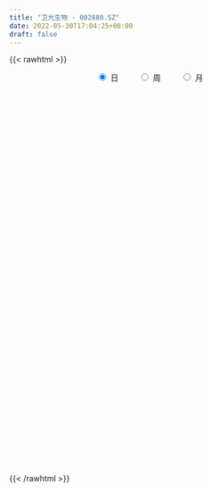 ```yaml
---
title: "卫光生物 - 002880.SZ"
date: 2022-05-30T17:04:25+08:00
draft: false
---
```

{{< rawhtml >}}
    <div style="text-align: center">
        <label style="padding: 1rem;"><input style="margin-right: .5rem" type="radio" name="period" value="D" checked onclick="period_change(this)">日</label>
        <label style="padding: 1rem;"><input style="margin-right: .5rem" type="radio" name="period" value="W" onclick="period_change(this)">周</label>
        <label style="padding: 1rem;"><input style="margin-right: .5rem" type="radio" name="period" value="M" onclick="period_change(this)">月</label>
    </div>
    <div id="chart" style="height: 700px;"></div> 
    <script type="text/javascript">
        const D_v = [2218.95,2906.98,7578.86,8823.88,9170.19,4597.63,15212.62,17424.45,15230.2,8441.06,8539.17,4479.42,5874.51,11385.21,7806.96,9789.74,7929.18,11872.02,11375.97,12241.4,9726.63,10001.23,18886.51,14853.24,10453.83,9980.94,24330.82,14900.24,11516.46,8588.43,8702.09,12458.02,23604.25,14978.52,8973.04,10877.12,13685.64,16256.73,12924.58,32775.26,39653.42,26530.31,15613.79,18738.07,15507.03,9662.67,16108.93,18136.8,9652.1,9383.09,7173.68,10306.34,7172.46,10507.37,9604.88,7691.89,7774.75,4923.84,5866.78,4389.04,5899.13,5080.88,3760.63,6814.3,4512.71,5183.87,9315.83,7633.43,7370.5,4833.1,7358.11,6816.65,11831.39,11275.24,13782.4,6308.06,8500.94,16592.38,8266.3,6628.88,4761.7,9741.16,6803.82,4306.9,5503.3,9261.28,8341.39,9699.84,6983.66,4385.72,10101.85,4371.18,6706.8,8679.22,7273.36,10526.95,8133.63,6525.52,9514.61,8595.53,5050.3,4457.96,4412.17,3261.21,7974.5,6653.9,6628.08,17444.2,8351.77,6283.68,5624.2,9350.13,7031.9,8671.5,5965.6,5551.8,3775.5,7171.81,7608.3,5026.5,8375.63,12879.13,15788.8,9466.11,5988.5,7351.61,4916.7,4584.1,6260.83,8007.74,20861.03,16733.43,40549.26,44618.48,23001.12,26010.09,14513.82,6997.44,12458.09,8168.13,8483.4,8813.47,11262.25,11576.64,8800.63,7171.42,6674.45,11425.87,8929.91,7858.66,7270.6,7018.96,7646.82,6258.11,10340.91,12192.6,9736.9,7557.9,8919.1,10352.12,16941.6,51785.21,54999.98,37016.48,26661.49,18558.9,20593.17,17554.17,16480.8,13493.33,11815.89,10009.77,9246.3,8350.58,9309.1,7631.53,7559.92,6146.05,7810.82,4203.01,4349.93,4653.5,5435.28,3881.13,6050.4,5739.22,5728.3,11598.22,7316.52,6875.5,9118.5,5239.15,11381.85,13507.44,13159.9,16292.31,22087.97,15024.3,15254.17,9882.06,10800.4,12594.68,12229.77,9659.42,7651.34,7422.02,4820.4,7948.76,5679.48,8999.28,7240.38,7764.22,8332.6,5139.78,9946.9,7731.4,9293.86,7971.69,6978.27,5569.66,5359.59,10889.4,7054.85,9879.6,6652.7,9993.33,7169.6,8639.03,11469.4,9264.9,9300.6,8044.7,6804.72,4973.9,17037.92,13558.41,9180.36,6669.25,5229.2,4351.8,5454.5,3055.37,3523.45,8481.91,10714.23,9342.87,5897.41,6039.91,5034.9,6582.13]
const D_histogram = [0.0,-0.0058967521,0.0047952484,0.0811155012,0.1394886043,0.1600945596,0.2789879286,0.3877404506,0.440456092,0.4197945071,0.365973913,0.2965352499,0.2366026496,0.2464765779,0.2264382974,0.2144979879,0.1814583534,0.0675511151,0.0339915106,-0.026532245,-0.1284202466,-0.1938030023,-0.0945896349,0.0134593245,0.0594483465,0.0288933716,0.1216529764,0.1908373917,0.1275881749,0.0685962685,0.0024453376,-0.1196137544,-0.0434911289,-0.1023140463,-0.1702874665,-0.2291958433,-0.171598293,-0.1527335415,-0.137088563,0.1178995871,0.1231709169,0.0122108232,-0.0362621369,-0.034011218,-0.0599966367,-0.1149446345,-0.2263848504,-0.4185677448,-0.5373727753,-0.6614454958,-0.687634448,-0.6852695162,-0.6035810648,-0.477633435,-0.3779601937,-0.3055005848,-0.2940434131,-0.2345979605,-0.1859465141,-0.155121594,-0.1424759249,-0.1198648277,-0.0983014746,-0.0993609939,-0.09262008,-0.054328857,-0.0945106464,-0.0845531462,-0.1047635426,-0.0991883412,-0.1368678449,-0.1451263743,-0.2037419623,-0.2750670446,-0.2536276073,-0.2390468289,-0.1683576566,-0.0122159147,0.0597786194,0.1178788285,0.1314089566,0.151732534,0.1742647125,0.153845006,0.1525342223,0.1897250171,0.2461131243,0.317398602,0.3105981817,0.2787543189,0.1926807304,0.1315731525,0.027114131,-0.0480484885,-0.0529357821,-0.0842366183,-0.1270692342,-0.1018426365,-0.0420680853,-0.0517455212,-0.083907219,-0.0791448046,-0.0761972275,-0.0730916499,0.0015925339,0.0617007358,0.1042759819,0.1748738615,0.1778879216,0.1928614991,0.2275082699,0.2568347994,0.2519860324,0.2458183574,0.2449688326,0.2354516419,0.215358578,0.2198317061,0.2121634989,0.2102054639,0.2299571195,0.3019615834,0.3135477182,0.2495667433,0.2233317297,0.1533365177,0.1115635252,0.0938824431,0.0983963644,0.0831756063,0.1627693554,0.2149227941,0.4412972307,0.5227665165,0.5194369955,0.3381415943,0.2205978412,0.1097426617,0.0596949677,-0.0027209076,-0.0517418285,-0.0577705319,-0.126387747,-0.211842015,-0.2856561677,-0.3189360448,-0.3294437305,-0.2605588847,-0.28149933,-0.2816963576,-0.2995100965,-0.2693132817,-0.226586122,-0.1930448169,-0.1416904411,-0.0847312008,-0.0659804931,-0.0362728217,-0.043291848,0.0069082426,0.0692650212,0.269831756,0.3244494794,0.3139808548,0.2606359949,0.1404998668,0.0195774877,-0.1408539099,-0.3262521542,-0.4466372272,-0.5610642009,-0.5853456206,-0.5983818079,-0.5697754813,-0.4897423256,-0.3933186108,-0.2792926695,-0.2080762818,-0.179076482,-0.1470168088,-0.081199621,-0.0211015881,0.0042296738,0.0319593158,0.0813637464,0.094353137,0.1353146184,0.1409368321,0.1697418462,0.1926733854,0.2428293021,0.2602793235,0.3016706531,0.3660595634,0.4055534997,0.3702895287,0.1711107024,0.1077117442,0.1280277216,0.0590589403,-0.0509037683,-0.1155862125,-0.1246211235,-0.0693016284,-0.0491401619,-0.0564272002,-0.0504135199,-0.0458362009,-0.0544200021,-0.0336646822,-0.0153149449,0.0286797742,0.0678695056,0.0635478868,0.0767082692,0.0616707103,0.0059944262,-0.0786302098,-0.0682937058,-0.0428577886,-0.0379115117,-0.0995874659,-0.1919026889,-0.2834672477,-0.3499699609,-0.4373238652,-0.4906894251,-0.5928643479,-0.6812721761,-0.6495646692,-0.5580691074,-0.4211367676,-0.2574766628,-0.124623556,0.046057648,0.1165246101,0.1527666577,0.1965797931,0.2143137654,0.2040728889,0.1636061065,0.1461478843,0.1430548936,0.1736907291,0.2362288148,0.2064558214,0.220107959,0.2080684817,0.1775301904,0.1563769172]
const D_fast = [0.0,-0.0073709402,0.0045198724,0.1011190005,0.1943642547,0.2549938499,0.443634201,0.6493218357,0.8121515001,0.8964385419,0.9341114261,0.9388065755,0.9380246376,1.0095177103,1.0460890042,1.0877731917,1.1000981455,1.003078686,0.9780169592,0.9108601424,0.7768670791,0.6630335728,0.7385995315,0.850013322,0.9108644307,0.8875327986,1.0107056476,1.1275994108,1.0962472376,1.0544043984,0.9888648019,0.8369022713,0.9021521146,0.8177506857,0.7072053988,0.5909980612,0.6056960382,0.5863774043,0.5677502421,0.8522132889,0.888277348,0.7803699601,0.7228314657,0.7165795802,0.6755950023,0.5919108458,0.4238744173,0.1270495868,-0.1260986376,-0.415532732,-0.6136302962,-0.7825827434,-0.8517895583,-0.8452502872,-0.8400670943,-0.8439826316,-0.9060363131,-0.9052403507,-0.9030755328,-0.9110310113,-0.9340043233,-0.9413594331,-0.9443714486,-0.9702712164,-0.9866853225,-0.9619763137,-1.0257857648,-1.036966551,-1.0833678332,-1.1025897171,-1.174486182,-1.2190263049,-1.3285773835,-1.468669227,-1.5106366915,-1.5558176203,-1.5272178622,-1.3741300989,-1.28719091,-1.1996209938,-1.1532386265,-1.0949819156,-1.0288835591,-1.0108420141,-0.9740192422,-0.8893971931,-0.7714808048,-0.6208456767,-0.5499965515,-0.5121518345,-0.5500552405,-0.5782695302,-0.675950019,-0.7631247607,-0.7812459997,-0.8336059905,-0.908205915,-0.9084399764,-0.8591824465,-0.8817962627,-0.9349347652,-0.949958552,-0.9660602817,-0.9812276167,-0.9061452994,-0.8306119135,-0.761967672,-0.6476513269,-0.6001652865,-0.5369763342,-0.4454524959,-0.3519172666,-0.2937695255,-0.2384826112,-0.1780899278,-0.128744208,-0.0949976274,-0.0355665728,0.0098060947,0.0603994257,0.1376403611,0.285135221,0.3751082852,0.3735189962,0.403116915,0.3714558325,0.3575737213,0.3633632499,0.3924762623,0.3980494058,0.5183354937,0.624219631,0.9609183752,1.1730792902,1.2996090181,1.2028490154,1.1404547226,1.0570352086,1.0219112565,0.9588151543,0.8968587763,0.8763874398,0.7761732881,0.6377585163,0.4925303217,0.3795164334,0.2866478151,0.2903929396,0.1990776618,0.1284565449,0.0357652818,-0.0013662238,-0.0152855946,-0.0300054937,-0.0140737281,0.0217027119,0.0239582964,0.0445977623,0.026755774,0.0786829253,0.1583559592,0.426380633,0.5621107263,0.6301373153,0.6419514542,0.5569402928,0.4409122855,0.2452674105,-0.0216938723,-0.2537382521,-0.5084312761,-0.6790491009,-0.8416807402,-0.955518284,-0.9979207096,-0.9998266475,-0.9556238735,-0.9364265563,-0.952195877,-0.956890406,-0.9113731235,-0.8565504876,-0.8301618073,-0.7944423362,-0.7246969691,-0.6881192943,-0.6133291583,-0.5724727365,-0.5012322609,-0.4301323754,-0.3192691331,-0.2367492809,-0.119940288,0.0359635131,0.1768458244,0.2341542355,0.0777530849,0.0412820627,0.0936049706,0.0394009244,-0.0832877264,-0.1768667237,-0.2170569156,-0.1790628276,-0.1711864016,-0.1925802399,-0.1991699396,-0.2060516708,-0.2282404725,-0.2159013231,-0.2013803221,-0.1502156595,-0.0940585516,-0.0824931987,-0.0501557491,-0.0497756304,-0.103953308,-0.2082354963,-0.2149724189,-0.2002509488,-0.2047825498,-0.2913553705,-0.4316462657,-0.5940776365,-0.7480728399,-0.9447577105,-1.1207956266,-1.3711866364,-1.6299125086,-1.7605961691,-1.8086178841,-1.7769697361,-1.677678797,-1.5759815793,-1.3937859633,-1.2941878486,-1.2197541366,-1.126796053,-1.0554836392,-1.0147062936,-1.0142715493,-0.9951928004,-0.9625220678,-0.88846355,-0.7668682606,-0.7450272987,-0.6763481712,-0.6363705281,-0.6225262718,-0.6045853158]
const D_slow = [0.0,-0.001474188,-0.0002753759,0.0200034993,0.0548756504,0.0948992903,0.1646462725,0.2615813851,0.3716954081,0.4766440349,0.5681375131,0.6422713256,0.701421988,0.7630411325,0.8196507068,0.8732752038,0.9186397921,0.9355275709,0.9440254486,0.9373923873,0.9052873257,0.8568365751,0.8331891664,0.8365539975,0.8514160841,0.858639427,0.8890526711,0.9367620191,0.9686590628,0.9858081299,0.9864194643,0.9565160257,0.9456432435,0.9200647319,0.8774928653,0.8201939045,0.7772943312,0.7391109458,0.7048388051,0.7343137019,0.7651064311,0.7681591369,0.7590936026,0.7505907982,0.735591639,0.7068554804,0.6502592677,0.5456173316,0.4112741377,0.2459127638,0.0740041518,-0.0973132272,-0.2482084934,-0.3676168522,-0.4621069006,-0.5384820468,-0.6119929001,-0.6706423902,-0.7171290187,-0.7559094172,-0.7915283984,-0.8214946054,-0.846069974,-0.8709102225,-0.8940652425,-0.9076474567,-0.9312751184,-0.9524134049,-0.9786042905,-1.0034013758,-1.0376183371,-1.0738999306,-1.1248354212,-1.1936021824,-1.2570090842,-1.3167707914,-1.3588602056,-1.3619141843,-1.3469695294,-1.3174998223,-1.2846475831,-1.2467144496,-1.2031482715,-1.16468702,-1.1265534645,-1.0791222102,-1.0175939291,-0.9382442786,-0.8605947332,-0.7909061535,-0.7427359709,-0.7098426827,-0.70306415,-0.7150762721,-0.7283102176,-0.7493693722,-0.7811366808,-0.8065973399,-0.8171143612,-0.8300507415,-0.8510275462,-0.8708137474,-0.8898630543,-0.9081359667,-0.9077378333,-0.8923126493,-0.8662436538,-0.8225251885,-0.7780532081,-0.7298378333,-0.6729607658,-0.608752066,-0.5457555579,-0.4843009685,-0.4230587604,-0.3641958499,-0.3103562054,-0.2553982789,-0.2023574042,-0.1498060382,-0.0923167583,-0.0168263625,0.0615605671,0.1239522529,0.1797851853,0.2181193148,0.2460101961,0.2694808068,0.2940798979,0.3148737995,0.3555661384,0.4092968369,0.5196211446,0.6503127737,0.7801720226,0.8647074211,0.9198568814,0.9472925469,0.9622162888,0.9615360619,0.9486006048,0.9341579718,0.902561035,0.8496005313,0.7781864894,0.6984524782,0.6160915456,0.5509518244,0.4805769919,0.4101529025,0.3352753783,0.2679470579,0.2113005274,0.1630393232,0.1276167129,0.1064339127,0.0899387894,0.080870584,0.070047622,0.0717746827,0.089090938,0.156548877,0.2376612468,0.3161564605,0.3813154593,0.416440426,0.4213347979,0.3861213204,0.3045582818,0.1928989751,0.0526329248,-0.0937034803,-0.2432989323,-0.3857428026,-0.508178384,-0.6065080367,-0.6763312041,-0.7283502745,-0.773119395,-0.8098735972,-0.8301735025,-0.8354488995,-0.8343914811,-0.8264016521,-0.8060607155,-0.7824724313,-0.7486437767,-0.7134095686,-0.6709741071,-0.6228057608,-0.5620984352,-0.4970286044,-0.4216109411,-0.3300960502,-0.2287076753,-0.1361352931,-0.0933576175,-0.0664296815,-0.0344227511,-0.019658016,-0.0323839581,-0.0612805112,-0.0924357921,-0.1097611992,-0.1220462396,-0.1361530397,-0.1487564197,-0.1602154699,-0.1738204704,-0.182236641,-0.1860653772,-0.1788954336,-0.1619280572,-0.1460410855,-0.1268640182,-0.1114463407,-0.1099477341,-0.1296052866,-0.146678713,-0.1573931602,-0.1668710381,-0.1917679046,-0.2397435768,-0.3106103888,-0.398102879,-0.5074338453,-0.6301062015,-0.7783222885,-0.9486403325,-1.1110314999,-1.2505487767,-1.3558329686,-1.4202021343,-1.4513580233,-1.4398436113,-1.4107124588,-1.3725207943,-1.323375846,-1.2697974047,-1.2187791825,-1.1778776558,-1.1413406848,-1.1055769614,-1.0621542791,-1.0030970754,-0.9514831201,-0.8964561303,-0.8444390099,-0.8000564623,-0.760962233]
const D_data = [['2021-05-19', 33.1708, 32.858, 32.858, 33.313],['2021-05-20', 32.8296, 32.7656, 32.7087, 33.2988],['2021-05-21', 32.7656, 32.986, 32.6803, 33.5903],['2021-05-24', 32.986, 34.0808, 32.7869, 34.1945],['2021-05-25', 34.2372, 34.3154, 34.1234, 35.2964],['2021-05-26', 34.3083, 34.1874, 34.1234, 34.4789],['2021-05-27', 34.358, 35.9931, 34.0168, 36.1708],['2021-05-28', 36.0997, 36.7822, 35.6519, 37.3581],['2021-05-31', 37.3225, 36.896, 36.7964, 38.0547],['2021-06-01', 37.0595, 36.4694, 36.2561, 37.1732],['2021-06-02', 36.4623, 36.2419, 36.1566, 37.3225],['2021-06-03', 36.2419, 36.0642, 35.9362, 36.5121],['2021-06-04', 36.0642, 36.1424, 35.9007, 36.9671],['2021-06-07', 36.1779, 37.1803, 36.1779, 37.3865],['2021-06-08', 37.1803, 37.0808, 36.7538, 37.5855],['2021-06-09', 37.1092, 37.3936, 36.6543, 38.2182],['2021-06-10', 37.4149, 37.2941, 37.0381, 37.8201],['2021-06-11', 37.3652, 36.114, 36.114, 37.5073],['2021-06-15', 36.0855, 36.896, 35.7514, 37.0381],['2021-06-16', 36.91, 36.44, 35.71, 36.98],['2021-06-17', 36.42, 35.55, 35.35, 36.57],['2021-06-18', 35.5, 35.55, 35.26, 35.89],['2021-06-21', 35.6, 37.71, 35.51, 37.96],['2021-06-22', 37.73, 38.47, 37.4, 38.77],['2021-06-23', 38.75, 38.26, 37.87, 38.78],['2021-06-24', 38.26, 37.5, 37.49, 38.29],['2021-06-25', 37.39, 39.4, 37.21, 39.87],['2021-06-28', 39.26, 39.8, 39.26, 40.34],['2021-06-29', 39.8, 38.42, 38.42, 40.18],['2021-06-30', 38.4, 38.36, 38.0, 38.75],['2021-07-01', 38.45, 38.1, 37.82, 39.26],['2021-07-02', 38.1, 36.98, 36.8, 38.1],['2021-07-05', 36.98, 39.41, 36.21, 39.6],['2021-07-06', 39.88, 37.84, 37.6, 39.89],['2021-07-07', 37.7, 37.4, 37.28, 38.17],['2021-07-08', 37.32, 37.13, 36.8, 37.59],['2021-07-09', 37.29, 38.54, 37.01, 38.56],['2021-07-12', 38.52, 38.24, 37.75, 38.52],['2021-07-13', 38.25, 38.28, 37.8, 38.66],['2021-07-14', 38.28, 42.11, 37.95, 42.11],['2021-07-15', 42.8, 39.89, 39.0, 42.88],['2021-07-16', 39.89, 38.31, 37.88, 39.89],['2021-07-19', 38.57, 38.76, 38.0, 38.98],['2021-07-20', 38.73, 39.35, 38.3, 39.78],['2021-07-21', 39.15, 39.0, 38.38, 39.32],['2021-07-22', 38.6, 38.45, 38.17, 38.91],['2021-07-23', 38.39, 37.25, 36.8, 38.67],['2021-07-26', 36.91, 35.24, 34.58, 36.91],['2021-07-27', 35.18, 35.0, 34.5, 35.5],['2021-07-28', 35.01, 33.84, 33.58, 35.14],['2021-07-29', 34.05, 34.14, 33.95, 34.5],['2021-07-30', 34.1, 33.88, 32.96, 34.1],['2021-08-02', 33.69, 34.56, 33.69, 34.8],['2021-08-03', 34.54, 35.2, 34.3, 35.7],['2021-08-04', 35.12, 35.08, 34.55, 35.33],['2021-08-05', 35.05, 34.86, 34.2, 35.58],['2021-08-06', 34.78, 34.0, 33.79, 34.78],['2021-08-09', 33.89, 34.49, 33.89, 34.96],['2021-08-10', 34.56, 34.38, 34.0, 34.6],['2021-08-11', 34.39, 34.13, 34.0, 34.49],['2021-08-12', 34.09, 33.79, 33.51, 34.38],['2021-08-13', 33.7, 33.79, 33.4, 33.98],['2021-08-16', 33.58, 33.69, 33.51, 33.95],['2021-08-17', 33.68, 33.26, 33.15, 33.81],['2021-08-18', 33.2, 33.17, 33.03, 33.48],['2021-08-19', 33.1, 33.5, 33.1, 33.83],['2021-08-20', 33.18, 32.32, 32.08, 33.49],['2021-08-23', 32.41, 32.66, 32.21, 33.0],['2021-08-24', 32.49, 32.04, 32.01, 32.61],['2021-08-25', 31.87, 32.1, 31.59, 32.3],['2021-08-26', 32.0, 31.23, 31.23, 32.1],['2021-08-27', 31.12, 31.21, 31.05, 31.43],['2021-08-30', 31.0, 30.1, 30.0, 31.19],['2021-08-31', 30.26, 29.23, 28.9, 30.26],['2021-09-01', 29.2, 29.87, 28.7, 30.24],['2021-09-02', 29.88, 29.5, 29.3, 29.98],['2021-09-03', 29.5, 30.08, 29.31, 30.5],['2021-09-06', 30.2, 31.5, 30.2, 31.68],['2021-09-07', 31.5, 30.89, 30.63, 31.5],['2021-09-08', 30.88, 30.95, 30.66, 31.39],['2021-09-09', 30.95, 30.5, 30.42, 30.97],['2021-09-10', 30.5, 30.61, 29.8, 30.7],['2021-09-13', 30.62, 30.71, 30.51, 31.1],['2021-09-14', 30.82, 30.14, 30.05, 31.04],['2021-09-15', 30.06, 30.28, 29.67, 30.58],['2021-09-16', 30.28, 30.84, 30.22, 31.5],['2021-09-17', 30.97, 31.36, 30.75, 31.49],['2021-09-22', 31.1, 31.98, 31.1, 32.4],['2021-09-23', 31.98, 31.3, 31.0, 32.33],['2021-09-24', 31.26, 31.0, 31.0, 31.59],['2021-09-27', 31.0, 30.08, 29.75, 31.15],['2021-09-28', 30.0, 30.02, 29.72, 30.38],['2021-09-29', 30.13, 28.99, 28.87, 30.18],['2021-09-30', 29.26, 28.76, 28.69, 29.36],['2021-10-08', 28.75, 29.28, 28.55, 29.48],['2021-10-11', 29.28, 28.69, 28.07, 29.82],['2021-10-12', 28.55, 28.15, 27.88, 28.68],['2021-10-13', 28.12, 28.75, 27.9, 29.06],['2021-10-14', 28.75, 29.24, 28.66, 29.25],['2021-10-15', 29.05, 28.35, 28.0, 29.27],['2021-10-18', 28.34, 27.78, 27.63, 28.34],['2021-10-19', 27.78, 27.98, 27.76, 28.1],['2021-10-20', 27.98, 27.79, 27.56, 27.98],['2021-10-21', 27.78, 27.62, 27.55, 27.93],['2021-10-22', 27.73, 28.57, 27.58, 28.77],['2021-10-25', 28.76, 28.65, 28.15, 28.79],['2021-10-26', 28.69, 28.65, 28.2, 28.8],['2021-10-27', 29.77, 29.3, 29.03, 30.09],['2021-10-28', 29.04, 28.68, 28.62, 29.36],['2021-10-29', 28.68, 28.92, 28.6, 29.25],['2021-11-01', 28.93, 29.37, 28.77, 29.57],['2021-11-02', 29.39, 29.58, 29.2, 30.24],['2021-11-03', 29.57, 29.34, 29.06, 30.03],['2021-11-04', 29.24, 29.42, 29.16, 29.99],['2021-11-05', 29.28, 29.6, 29.28, 29.97],['2021-11-08', 29.6, 29.6, 29.08, 29.6],['2021-11-09', 29.52, 29.52, 29.25, 29.68],['2021-11-10', 29.39, 29.92, 29.34, 29.92],['2021-11-11', 29.74, 29.9, 29.59, 29.99],['2021-11-12', 29.69, 30.09, 29.69, 30.12],['2021-11-15', 30.0, 30.57, 29.99, 30.88],['2021-11-16', 30.8, 31.68, 30.69, 31.71],['2021-11-17', 31.98, 31.4, 31.24, 32.58],['2021-11-18', 31.23, 30.55, 30.54, 31.39],['2021-11-19', 30.67, 30.99, 30.36, 31.02],['2021-11-22', 30.81, 30.36, 30.15, 30.92],['2021-11-23', 30.31, 30.55, 30.11, 30.65],['2021-11-24', 30.55, 30.81, 30.4, 30.97],['2021-11-25', 30.81, 31.17, 30.8, 31.38],['2021-11-26', 31.75, 31.01, 30.95, 31.97],['2021-11-29', 31.37, 32.52, 31.37, 32.6],['2021-11-30', 31.83, 32.74, 31.83, 32.89],['2021-12-01', 32.97, 36.01, 32.74, 36.01],['2021-12-02', 37.0, 35.5, 34.9, 37.0],['2021-12-03', 35.0, 35.17, 34.57, 35.6],['2021-12-06', 35.0, 32.9, 32.81, 35.0],['2021-12-07', 32.79, 33.24, 32.51, 33.77],['2021-12-08', 33.24, 32.97, 32.77, 33.36],['2021-12-09', 32.97, 33.5, 32.9, 34.21],['2021-12-10', 33.3, 33.2, 32.91, 33.58],['2021-12-13', 33.35, 33.18, 33.08, 33.81],['2021-12-14', 33.18, 33.66, 33.03, 34.16],['2021-12-15', 33.66, 32.73, 32.59, 33.79],['2021-12-16', 32.61, 32.09, 31.92, 32.91],['2021-12-17', 32.14, 31.72, 31.3, 32.27],['2021-12-20', 32.0, 31.8, 31.68, 32.36],['2021-12-21', 32.0, 31.8, 31.23, 32.02],['2021-12-22', 31.8, 32.8, 31.6, 32.88],['2021-12-23', 32.81, 31.66, 31.49, 32.81],['2021-12-24', 31.64, 31.7, 31.27, 31.94],['2021-12-27', 31.7, 31.25, 30.98, 31.7],['2021-12-28', 31.53, 31.7, 31.24, 31.98],['2021-12-29', 31.83, 31.89, 31.21, 32.24],['2021-12-30', 31.89, 31.84, 31.72, 32.17],['2021-12-31', 31.98, 32.18, 31.85, 32.91],['2022-01-04', 32.04, 32.47, 32.04, 33.33],['2022-01-05', 32.37, 32.15, 31.77, 32.83],['2022-01-06', 32.11, 32.39, 31.79, 32.53],['2022-01-07', 32.52, 31.97, 31.9, 32.52],['2022-01-10', 31.95, 32.8, 31.83, 32.8],['2022-01-11', 32.77, 33.3, 32.51, 33.47],['2022-01-12', 33.4, 35.9, 32.92, 36.63],['2022-01-13', 36.62, 35.03, 34.45, 36.62],['2022-01-14', 34.4, 34.63, 34.22, 35.19],['2022-01-17', 34.69, 34.2, 33.48, 34.8],['2022-01-18', 33.95, 33.11, 32.93, 34.2],['2022-01-19', 33.11, 32.57, 32.0, 33.47],['2022-01-20', 32.7, 31.32, 31.31, 32.78],['2022-01-21', 31.28, 29.93, 29.87, 31.3],['2022-01-24', 29.9, 29.64, 29.48, 30.1],['2022-01-25', 29.56, 28.69, 28.63, 29.88],['2022-01-26', 28.88, 28.98, 28.5, 29.52],['2022-01-27', 28.78, 28.52, 28.0, 28.96],['2022-01-28', 28.35, 28.57, 28.35, 29.08],['2022-02-07', 28.89, 29.02, 28.86, 29.5],['2022-02-08', 29.2, 29.27, 28.68, 29.34],['2022-02-09', 29.27, 29.7, 29.1, 29.8],['2022-02-10', 29.6, 29.37, 29.09, 29.79],['2022-02-11', 29.37, 28.85, 28.36, 29.37],['2022-02-14', 28.83, 28.81, 28.53, 29.3],['2022-02-15', 28.81, 29.29, 28.64, 29.35],['2022-02-16', 29.35, 29.4, 29.19, 29.65],['2022-02-17', 29.37, 29.07, 29.05, 29.65],['2022-02-18', 29.07, 29.14, 28.93, 29.26],['2022-02-21', 29.0, 29.55, 28.95, 29.7],['2022-02-22', 29.44, 29.22, 29.0, 29.53],['2022-02-23', 29.22, 29.7, 29.1, 29.85],['2022-02-24', 29.7, 29.39, 29.1, 30.32],['2022-02-25', 29.51, 29.8, 29.43, 29.98],['2022-02-28', 29.81, 29.92, 29.55, 30.18],['2022-03-01', 30.14, 30.55, 29.82, 30.58],['2022-03-02', 30.53, 30.45, 30.14, 30.62],['2022-03-03', 30.59, 31.07, 30.26, 31.27],['2022-03-04', 30.9, 31.86, 30.88, 32.11],['2022-03-07', 31.78, 32.1, 31.2, 32.38],['2022-03-08', 32.18, 31.46, 30.83, 32.2],['2022-03-09', 31.58, 28.97, 28.31, 31.97],['2022-03-10', 29.0, 30.06, 29.0, 30.5],['2022-03-11', 29.69, 31.08, 29.69, 31.09],['2022-03-14', 30.99, 29.9, 29.85, 31.26],['2022-03-15', 29.9, 28.9, 28.81, 30.2],['2022-03-16', 29.3, 28.92, 27.38, 29.6],['2022-03-17', 29.11, 29.31, 28.98, 29.99],['2022-03-18', 29.28, 30.15, 29.14, 30.34],['2022-03-21', 30.38, 29.85, 29.63, 30.69],['2022-03-22', 29.85, 29.48, 29.29, 30.1],['2022-03-23', 29.29, 29.58, 29.16, 29.95],['2022-03-24', 29.43, 29.53, 28.91, 29.93],['2022-03-25', 29.55, 29.29, 29.29, 29.93],['2022-03-28', 29.29, 29.63, 28.81, 29.89],['2022-03-29', 29.62, 29.66, 29.4, 30.08],['2022-03-30', 29.65, 30.13, 29.6, 30.33],['2022-03-31', 30.1, 30.31, 30.1, 30.99],['2022-04-01', 30.27, 29.89, 29.86, 30.38],['2022-04-06', 29.99, 30.17, 29.99, 30.94],['2022-04-07', 30.16, 29.85, 29.85, 30.6],['2022-04-08', 29.97, 29.16, 29.08, 30.56],['2022-04-11', 29.26, 28.37, 28.32, 29.26],['2022-04-12', 28.37, 29.28, 28.11, 29.29],['2022-04-13', 29.22, 29.5, 29.04, 29.84],['2022-04-14', 29.5, 29.27, 29.13, 29.62],['2022-04-15', 28.74, 28.2, 27.91, 28.78],['2022-04-18', 28.1, 27.25, 27.0, 28.1],['2022-04-19', 27.23, 26.53, 26.45, 27.35],['2022-04-20', 26.64, 26.11, 26.06, 26.86],['2022-04-21', 26.32, 25.05, 25.03, 26.32],['2022-04-22', 25.15, 24.64, 24.29, 25.29],['2022-04-25', 24.37, 23.07, 23.02, 24.37],['2022-04-26', 23.3, 22.09, 21.95, 23.45],['2022-04-27', 21.99, 22.76, 21.5, 22.76],['2022-04-28', 22.69, 23.19, 22.3, 23.6],['2022-04-29', 23.5, 23.8, 23.21, 24.0],['2022-05-05', 23.85, 24.48, 23.49, 24.57],['2022-05-06', 24.05, 24.54, 24.0, 24.63],['2022-05-09', 24.51, 25.6, 24.35, 26.99],['2022-05-10', 25.18, 24.86, 24.3, 25.7],['2022-05-11', 24.79, 24.63, 24.6, 25.5],['2022-05-12', 24.49, 24.89, 24.35, 25.11],['2022-05-13', 25.14, 24.71, 24.41, 25.17],['2022-05-16', 24.67, 24.37, 24.34, 24.88],['2022-05-17', 24.3, 23.83, 23.66, 24.36],['2022-05-18', 23.83, 23.92, 23.8, 24.16],['2022-05-19', 23.75, 24.0, 23.56, 24.13],['2022-05-20', 24.02, 24.47, 24.0, 24.99],['2022-05-23', 25.44, 25.14, 24.54, 25.44],['2022-05-24', 25.05, 24.11, 24.1, 25.24],['2022-05-25', 23.88, 24.65, 23.88, 24.74],['2022-05-26', 24.78, 24.38, 24.1, 24.9],['2022-05-27', 24.53, 24.07, 24.0, 24.57],['2022-05-30', 24.25, 24.07, 23.7, 24.55]]
const W_v = [86.0,1412.61,391522.54,368162.55,172741.45,117346.51,92585.35,73433.74,54274.63,46404.46,82419.16,140990.9,27012.64,164236.72,118766.62,62347.0,36240.08,49019.79,26714.83,23644.37,40177.97,23974.25,40435.35,29772.3,25575.53,29320.09,27263.28,11718.73,6555.75,30633.74,41297.41,42004.04,48698.85,77962.98,48531.15,86253.68,49466.27,55136.31,20073.89,56976.97,45827.62,38724.21,68416.97,25371.57,23227.69,26411.79,17135.11,21057.22,25306.92,112508.16,132061.26,46109.14,32951.46,21097.66,19106.03,18283.71,13550.68,13384.7,10480.54,12423.55,16617.85,17323.49,19315.97,16207.51,16288.23,31386.81,36552.21,25504.0,22005.73,15970.93,16162.6,10673.0,9408.18,10397.08,10988.76,10396.22,15780.84,18371.0,25474.88,48141.24,54296.01,41389.57,56914.32,42025.01,35123.59,88947.4,36776.75,24646.06,11292.0,32261.1,21060.0,17402.0,16341.59,13141.1,16806.1,19073.1,21120.72,29099.0,22985.64,25011.02,25120.19,21876.06,18160.63,39019.82,53143.51,36890.22,35019.69,45958.0,27848.58,49238.13,13907.66,53889.4,57700.33,72488.58,32258.63,26080.48,23001.84,30559.13,18365.6,14558.19,21592.4,21426.69,15512.6,31312.81,28126.1,27055.73,60514.33,178833.86,125912.51,102794.28,78248.63,86814.2,67763.84,69287.25,73486.55,75374.98,61678.01,71528.98,59099.68,78504.44,34913.95,59544.11,136487.27,83975.37,107753.98,112778.67,130975.27,41601.96,80514.27,92227.57,138064.51,101770.11,152254.01,151748.97,63765.69,47602.99,43246.35,36370.57,48261.69,29604.43,54424.52,33426.51,6716.17,48384.97,45855.96,36548.06,34561.79,38127.58,27148.15,23944.18,73881.28,55683.81,38263.07,36435.76,27876.87,37120.2,43193.99,60949.76,39146.45,42110.03,27039.32,17278.06,31669.15,23209.71,22601.15,13967.88,18510.13,12723.83,15612.46,22952.09,28395.37,31986.2,10815.68,23964.06,21418.29,55228.77,42564.36,48783.11,43345.23,78505.34,56165.24,72118.57,128140.3,75630.49,54652.01,42751.35,26159.67,29587.34,34011.79,51698.03,45990.42,34216.69,21069.22,29859.05,7273.36,43296.24,25156.14,45361.63,36643.33,29133.91,52498.17,31120.98,145763.32,68147.57,48936.39,42060.31,38535.4,38406.5,171095.39,99848.53,52915.87,38457.42,22522.85,36432.66,46122.44,81818.65,55166.33,33522.0,37476.26,26972.16,36768.61,40750.08,46718.63,11778.62,51675.14,24867.03,37029.32,6582.13]
const W_histogram = [0.0,0.6541693447,1.5451635454,1.9820750228,1.9265999752,1.5243092734,1.2509677955,0.9547233495,0.5991480378,0.3868221759,0.2837144822,0.2612302843,0.211973135,0.2469452271,0.0009348418,-0.2279470586,-0.378794169,-0.6072849377,-0.7407891158,-0.8336015614,-0.8402562538,-0.7947803563,-0.7092124999,-0.7103663747,-0.6957836581,-0.8360591893,-0.9906964794,-1.0385443212,-0.9826042588,-0.8326870876,-0.5439484986,-0.4157513322,-0.3059912591,-0.0603385161,0.0679234796,0.2119785126,0.1517792802,-0.0241494565,-0.1342217903,-0.1113610273,-0.1002943039,-0.0474297485,-0.1005354523,-0.1309071497,-0.2094481736,-0.3058067999,-0.3130709202,-0.3375732517,-0.2694328053,-0.1677156831,-0.0421302814,-0.0226247817,-0.0239219597,-0.1000512272,-0.0743945123,-0.0605973184,-0.0661781446,-0.0840612351,-0.0445233577,0.0110945615,-0.0897590753,-0.1788143877,-0.1677579605,-0.1135895366,-0.1046753238,0.0314820579,0.1483564074,0.2062958275,0.2082425225,0.1592649649,0.07548091,0.02555068,-0.0113674784,-0.0106505262,-0.0013167851,0.0305770873,0.0533375124,0.1372541191,0.1833081934,0.3014927558,0.3261063701,0.3426811692,0.4467814935,0.4670674146,0.48024267,0.4438117565,0.3834665475,0.2586783573,0.1828985549,0.0426851196,-0.1040364072,-0.2140105691,-0.2483358612,-0.2894101976,-0.2738788754,-0.1829806823,-0.1344587587,-0.0208715807,0.0724774467,0.1324220378,0.1700975288,0.1203723672,0.0380713125,0.1257105024,0.2288495336,0.2409039133,0.2464880165,0.2610169666,0.2400374267,0.2940383024,0.3243663707,0.3884286067,0.4329513237,0.3709469946,0.2506028703,0.1581613518,0.0244507967,-0.1025755261,-0.2206319462,-0.2447518356,-0.2250388925,-0.2100008893,-0.1897660352,-0.1307621819,-0.0722389021,-0.0099894783,0.2242242587,0.5335537697,0.7171303584,0.671187983,0.5361793319,0.6752543133,0.523425181,0.4065508374,0.399008291,0.4248385411,0.3189796396,0.3658037203,0.3146956357,0.1498522689,0.034225865,-0.0885776414,0.0538992057,0.227568373,0.5944562956,0.8259474755,1.0869453248,1.1724373921,1.1634591576,1.1783799709,0.7660977744,0.418504729,0.5751488389,0.4213146681,0.0654578057,-0.2737476383,-0.5074465001,-0.7827343524,-1.0814930137,-1.2175857611,-1.165595898,-1.0942397742,-0.9707082188,-0.9725315896,-1.2016947566,-1.2972711346,-1.3320067268,-1.222575159,-1.1405149459,-1.0936501574,-0.7480489169,-0.7519994835,-0.661888932,-0.6140362637,-0.5837915566,-0.5344481055,-0.5325701739,-0.3370248692,-0.3553197687,-0.1724229957,0.0792954461,0.1625177951,0.1526341445,0.0704982772,-0.0818158988,-0.1601535345,-0.2098801895,-0.1982114874,-0.1337091568,-0.1847938269,-0.1568765232,-0.0850856666,-0.0964320794,-0.017518776,0.0435436663,0.3314757005,0.4626606696,0.5266863048,0.5098802754,0.7238205724,0.6693866069,0.7020630059,0.671791781,0.5491532624,0.2263791924,0.0172920691,-0.1306768274,-0.3126936466,-0.4828223708,-0.6367573419,-0.665084236,-0.5976417307,-0.5431837293,-0.6184581241,-0.5935539202,-0.5983480139,-0.5467510413,-0.452971587,-0.3155768013,-0.1694533253,0.0010325511,0.1216892593,0.4687167599,0.5471667531,0.4831886411,0.4253656951,0.4053711996,0.3651768775,0.4967531315,0.2582642035,0.0128899333,-0.1193054213,-0.1727224276,-0.1499562787,0.009053067,0.0638586772,0.0407602077,-0.025581834,-0.0223182543,-0.0604249267,-0.1370043991,-0.3992971199,-0.5897473646,-0.6230083581,-0.5909586844,-0.5444719743,-0.5003431842,-0.4333381478]
const W_fast = [0.0,0.8177116809,2.0949967679,3.0274270011,3.4536019473,3.4323885639,3.4717890348,3.4142254262,3.208437124,3.092816806,3.0606377329,3.103461106,3.1071972404,3.2039056393,2.9581289644,2.6722602994,2.4267146467,2.0464026436,1.7277011866,1.4264883506,1.2097695948,1.0565504033,0.9648151346,0.7860696662,0.6267064683,0.2774161398,-0.1248952702,-0.4323791923,-0.6220901946,-0.6803447953,-0.527593331,-0.5033339976,-0.4700717393,-0.2395036254,-0.0942607597,0.1027889015,0.080534489,-0.1014316118,-0.2450593932,-0.250038887,-0.2640457395,-0.2230386212,-0.3012781882,-0.3643766729,-0.4952797402,-0.6680900665,-0.7536219169,-0.8625175613,-0.8617353162,-0.8019471148,-0.6868942834,-0.6730449792,-0.6803226471,-0.7814647214,-0.7744066346,-0.7757587702,-0.7978841327,-0.8367825319,-0.808375494,-0.7499839343,-0.87327734,-1.0070362493,-1.0379193122,-1.0121482725,-1.0294028906,-0.8853749944,-0.7314115431,-0.6218981661,-0.5678908404,-0.5770521569,-0.6419659842,-0.6855085443,-0.7252685723,-0.7272142516,-0.7182097068,-0.6786715626,-0.6425767594,-0.5243466228,-0.4324655002,-0.2389077489,-0.132767542,-0.0305224507,0.1852732471,0.3223260217,0.4555619446,0.5300839703,0.5656053982,0.5054867973,0.4754316336,0.3458894782,0.1731588496,0.0096820454,-0.0867272119,-0.2001540978,-0.2530924944,-0.2079394718,-0.193032238,-0.0846629552,0.026805434,0.1198555345,0.2000554077,0.1804233379,0.1076401113,0.2267069268,0.3870583415,0.4593386995,0.5265448068,0.6063279985,0.6453578153,0.7728682666,0.8842879276,1.0454573152,1.1982178632,1.2289502827,1.171256876,1.1183556955,0.9907578396,0.8380876352,0.6648732285,0.5795653803,0.5430186002,0.5055563811,0.4783497264,0.5046630343,0.5451265885,0.6048786428,0.8951484444,1.3378663978,1.7007255762,1.8225801965,1.8216163783,2.1295049381,2.108532101,2.0932954668,2.1855049931,2.3175448785,2.2914308869,2.4297058977,2.4572717221,2.3298914224,2.2228214848,2.0778735681,2.2338252166,2.4643864772,2.9798884736,3.4178665224,3.9506007029,4.3292021183,4.6110886732,4.9206044791,4.6998467262,4.4568798631,4.7573111827,4.7088056789,4.3693132679,3.9616709144,3.6011104275,3.1301389871,2.5610070724,2.1205178848,1.8811087733,1.6789049536,1.5597594543,1.3148031861,0.78521633,0.3653221683,-0.0024151056,-0.1986273275,-0.4016958509,-0.6282436017,-0.4696545905,-0.661605028,-0.7369667095,-0.8426231071,-0.9583262892,-1.0425948645,-1.1738594763,-1.0625703889,-1.1696952306,-1.0299042065,-0.7583619032,-0.6345101054,-0.6062352199,-0.6707465179,-0.8435146686,-0.9618906879,-1.0640873903,-1.1019715601,-1.0708965186,-1.1681796455,-1.1794814726,-1.1289620326,-1.1644164652,-1.0898828559,-1.017934497,-0.6471335377,-0.4002834011,-0.2045861898,-0.0939221503,0.3009732898,0.413885976,0.6220781264,0.7597548469,0.7744046438,0.508225372,0.3034612659,0.1228231626,-0.1373670683,-0.4282013852,-0.7413256917,-0.9359236448,-1.0178915722,-1.0992295032,-1.329118429,-1.4526027051,-1.6069838023,-1.69207459,-1.7115380324,-1.653037447,-1.5492773024,-1.3785332882,-1.2274542652,-0.7632475747,-0.5480058932,-0.4911868449,-0.4426683671,-0.3613200627,-0.3102201654,-0.0544556286,-0.2283785057,-0.4705302925,-0.6325520025,-0.7291496157,-0.7438725365,-0.5825999241,-0.5118296446,-0.5247380621,-0.5974755623,-0.5997915461,-0.6530044503,-0.7638350225,-1.1259520232,-1.463839109,-1.6528521921,-1.7685421895,-1.858173473,-1.9391304789,-1.9804599795]
const W_slow = [0.0,0.1635423362,0.5498332225,1.0453519782,1.527001972,1.9080792904,2.2208212393,2.4595020767,2.6092890861,2.7059946301,2.7769232507,2.8422308217,2.8952241055,2.9569604122,2.9571941227,2.900207358,2.8055088158,2.6536875813,2.4684903024,2.260089912,2.0500258486,1.8513307595,1.6740276345,1.4964360409,1.3224901264,1.113475329,0.8658012092,0.6061651289,0.3605140642,0.1523422923,0.0163551676,-0.0875826654,-0.1640804802,-0.1791651092,-0.1621842393,-0.1091896112,-0.0712447911,-0.0772821553,-0.1108376029,-0.1386778597,-0.1637514356,-0.1756088728,-0.2007427358,-0.2334695233,-0.2858315666,-0.3622832666,-0.4405509967,-0.5249443096,-0.5923025109,-0.6342314317,-0.644764002,-0.6504201975,-0.6564006874,-0.6814134942,-0.7000121223,-0.7151614519,-0.731705988,-0.7527212968,-0.7638521362,-0.7610784959,-0.7835182647,-0.8282218616,-0.8701613517,-0.8985587359,-0.9247275668,-0.9168570524,-0.8797679505,-0.8281939936,-0.776133363,-0.7363171218,-0.7174468943,-0.7110592243,-0.7139010939,-0.7165637254,-0.7168929217,-0.7092486499,-0.6959142718,-0.661600742,-0.6157736936,-0.5404005047,-0.4588739122,-0.3732036199,-0.2615082465,-0.1447413928,-0.0246807254,0.0862722138,0.1821388507,0.24680844,0.2925330787,0.3032043586,0.2771952568,0.2236926145,0.1616086492,0.0892560998,0.020786381,-0.0249587896,-0.0585734793,-0.0637913744,-0.0456720128,-0.0125665033,0.0299578789,0.0600509707,0.0695687988,0.1009964244,0.1582088078,0.2184347862,0.2800567903,0.3453110319,0.4053203886,0.4788299642,0.5599215569,0.6570287085,0.7652665395,0.8580032881,0.9206540057,0.9601943437,0.9663070428,0.9406631613,0.8855051748,0.8243172159,0.7680574927,0.7155572704,0.6681157616,0.6354252161,0.6173654906,0.614868121,0.6709241857,0.8043126281,0.9835952177,1.1513922135,1.2854370465,1.4542506248,1.58510692,1.6867446294,1.7864967021,1.8927063374,1.9724512473,2.0639021774,2.1425760863,2.1800391535,2.1885956198,2.1664512094,2.1799260109,2.2368181041,2.385432178,2.5919190469,2.8636553781,3.1567647261,3.4476295155,3.7422245083,3.9337489519,4.0383751341,4.1821623438,4.2874910109,4.3038554623,4.2354185527,4.1085569277,3.9128733396,3.6425000861,3.3381036459,3.0467046714,2.7731447278,2.5304676731,2.2873347757,1.9869110866,1.6625933029,1.3295916212,1.0239478315,0.738819095,0.4654065557,0.2783943264,0.0903944555,-0.0750777775,-0.2285868434,-0.3745347325,-0.5081467589,-0.6412893024,-0.7255455197,-0.8143754619,-0.8574812108,-0.8376573493,-0.7970279005,-0.7588693644,-0.7412447951,-0.7616987698,-0.8017371534,-0.8542072008,-0.9037600726,-0.9371873618,-0.9833858186,-1.0226049494,-1.043876366,-1.0679843859,-1.0723640799,-1.0614781633,-0.9786092382,-0.8629440708,-0.7312724946,-0.6038024257,-0.4228472826,-0.2555006309,-0.0799848794,0.0879630658,0.2252513814,0.2818461795,0.2861691968,0.25349999,0.1753265783,0.0546209856,-0.1045683499,-0.2708394089,-0.4202498415,-0.5560457739,-0.7106603049,-0.8590487849,-1.0086357884,-1.1453235487,-1.2585664455,-1.3374606458,-1.3798239771,-1.3795658393,-1.3491435245,-1.2319643345,-1.0951726463,-0.974375486,-0.8680340622,-0.7666912623,-0.6753970429,-0.5512087601,-0.4866427092,-0.4834202259,-0.5132465812,-0.5564271881,-0.5939162578,-0.591652991,-0.5756883217,-0.5654982698,-0.5718937283,-0.5774732919,-0.5925795236,-0.6268306233,-0.7266549033,-0.8740917445,-1.029843834,-1.1775835051,-1.3137014987,-1.4387872947,-1.5471218317]
const W_data = [['2017-06-16', 15.3782, 16.7796, 15.3782, 16.7796],['2017-06-23', 18.4594, 27.0302, 18.4594, 27.0302],['2017-06-30', 29.7355, 35.1276, 29.7355, 37.355],['2017-07-07', 35.174, 34.5708, 34.3898, 37.9026],['2017-07-14', 33.7819, 31.1879, 30.464, 33.7819],['2017-07-21', 30.1624, 27.2297, 27.1833, 30.1624],['2017-07-28', 26.9142, 28.4223, 26.5893, 29.5963],['2017-08-04', 28.3155, 27.8097, 27.703, 29.7726],['2017-08-11', 27.935, 26.2831, 26.0835, 28.297],['2017-08-18', 26.3109, 27.3132, 26.3109, 27.7494],['2017-08-25', 27.2993, 28.4872, 26.9142, 28.5708],['2017-09-01', 28.5847, 29.7773, 28.5847, 30.2459],['2017-09-08', 29.7773, 29.8469, 29.2575, 30.0557],['2017-11-10', 30.6265, 31.4664, 30.6265, 32.8074],['2017-11-17', 31.6009, 27.8933, 27.819, 33.4014],['2017-11-24', 27.8608, 27.1462, 27.058, 28.9698],['2017-12-01', 27.0441, 27.2575, 26.2181, 27.2807],['2017-12-08', 27.1879, 25.2483, 24.0974, 27.1879],['2017-12-15', 25.2947, 25.2807, 25.0951, 25.8561],['2017-12-22', 25.2343, 24.8817, 24.2506, 25.406],['2017-12-29', 24.7842, 25.3271, 24.0371, 25.6659],['2018-01-05', 25.4756, 25.7077, 25.1787, 25.8144],['2018-01-12', 25.6798, 26.2135, 25.4524, 27.1415],['2018-01-19', 26.0789, 25.0116, 24.2738, 26.2552],['2018-01-26', 24.9002, 24.8817, 24.3666, 25.5081],['2018-02-02', 24.8631, 22.1578, 21.8561, 24.9652],['2018-02-09', 21.9026, 20.5847, 20.0928, 22.1949],['2018-02-14', 20.6914, 20.6636, 20.478, 21.4803],['2018-02-23', 20.8306, 21.2436, 20.6543, 21.2761],['2018-03-02', 21.5035, 22.2877, 21.4292, 22.6543],['2018-03-09', 22.2831, 24.6775, 22.2831, 24.6868],['2018-03-16', 24.7146, 23.406, 22.7425, 25.1415],['2018-03-23', 23.6473, 23.5128, 23.0951, 25.174],['2018-03-30', 23.007, 26.0093, 22.9698, 26.3805],['2018-04-04', 25.9861, 25.5313, 24.8724, 26.6357],['2018-04-13', 25.3828, 26.5615, 24.8306, 27.5824],['2018-04-20', 26.6821, 24.3619, 24.1531, 26.7378],['2018-04-27', 22.5986, 22.3109, 21.819, 23.2019],['2018-05-04', 22.3202, 22.2831, 21.8422, 22.891],['2018-05-11', 22.2738, 23.5963, 22.2599, 24.2042],['2018-05-18', 23.5128, 23.4339, 22.8863, 24.1114],['2018-05-25', 23.4339, 24.0478, 23.3318, 24.4884],['2018-06-01', 24.8399, 22.6324, 22.0325, 25.8851],['2018-06-08', 22.6512, 22.5668, 22.3559, 23.1761],['2018-06-15', 22.6324, 21.4935, 21.3295, 22.6981],['2018-06-22', 21.1045, 20.5421, 19.6657, 21.4186],['2018-06-29', 20.8468, 21.0717, 20.0688, 21.0764],['2018-07-06', 21.0342, 20.439, 20.1156, 21.3904],['2018-07-13', 20.5281, 21.3951, 20.4109, 21.5498],['2018-07-20', 23.537, 22.0138, 21.5826, 24.4837],['2018-07-27', 21.4561, 22.7543, 21.0342, 25.0742],['2018-08-03', 22.7309, 21.6998, 20.9499, 22.8621],['2018-08-10', 21.5826, 21.3764, 20.2797, 22.1216],['2018-08-17', 21.3248, 20.0828, 20.0453, 21.4889],['2018-08-24', 20.1063, 21.053, 19.9235, 21.3389],['2018-08-31', 21.0436, 20.8561, 20.6593, 21.5545],['2018-09-07', 20.8515, 20.4812, 20.3734, 21.203],['2018-09-14', 20.4718, 20.0969, 19.9563, 20.7624],['2018-09-21', 20.0172, 20.7155, 19.7454, 20.7624],['2018-09-28', 20.7718, 21.053, 20.6687, 21.5498],['2018-10-12', 20.9499, 18.8268, 18.3956, 20.9499],['2018-10-19', 18.8924, 18.2362, 17.5473, 19.122],['2018-10-26', 18.3253, 19.0189, 18.2784, 19.4267],['2018-11-02', 18.9111, 19.497, 18.419, 19.497],['2018-11-09', 19.4923, 18.883, 18.8221, 19.6751],['2018-11-16', 18.8408, 20.7109, 18.8408, 21.2217],['2018-11-23', 20.8561, 21.0999, 20.2516, 21.8216],['2018-11-30', 21.0905, 20.8561, 20.2234, 21.2498],['2018-12-07', 21.3483, 20.3687, 20.1063, 21.4654],['2018-12-14', 20.364, 19.6423, 19.5439, 20.5984],['2018-12-21', 19.4548, 18.8361, 18.6112, 19.6423],['2018-12-28', 18.8221, 18.8361, 18.7284, 19.3798],['2019-01-04', 18.8361, 18.6674, 17.9503, 19.0002],['2019-01-11', 18.8783, 18.9299, 18.6487, 19.122],['2019-01-18', 18.9299, 18.958, 18.5596, 19.0283],['2019-01-25', 19.0799, 19.2626, 18.7846, 19.4032],['2019-02-01', 19.2626, 19.2298, 18.569, 19.6235],['2019-02-15', 19.1877, 20.2656, 19.1361, 20.3875],['2019-02-22', 20.3687, 20.1813, 19.9516, 20.6921],['2019-03-01', 20.4578, 21.6435, 20.1438, 21.8216],['2019-03-08', 21.6763, 21.0389, 21.0202, 22.2528],['2019-03-15', 21.0858, 21.2592, 20.8608, 22.1684],['2019-03-22', 21.2686, 22.9558, 21.2217, 23.5464],['2019-03-29', 22.5949, 22.5809, 21.6154, 23.1011],['2019-04-04', 22.834, 22.9511, 22.5996, 23.1995],['2019-04-12', 23.0121, 22.6418, 22.3465, 24.8961],['2019-04-19', 22.7355, 22.4309, 21.8872, 22.848],['2019-04-26', 22.5106, 21.4092, 21.2826, 22.6371],['2019-04-30', 21.4186, 21.6951, 21.203, 22.52],['2019-05-10', 21.4889, 20.4343, 19.7548, 21.4889],['2019-05-17', 20.2422, 19.5907, 19.5392, 20.3968],['2019-05-24', 19.5907, 19.2626, 18.9814, 19.6657],['2019-05-31', 19.2767, 19.661, 19.2158, 19.9563],['2019-06-06', 19.7313, 19.1736, 19.0283, 19.8016],['2019-06-14', 19.1736, 19.5954, 19.0517, 20.0922],['2019-06-21', 19.5954, 20.6452, 19.4454, 20.7062],['2019-06-28', 20.6452, 20.3589, 19.9844, 20.6452],['2019-07-05', 20.5712, 21.5434, 20.4344, 21.652],['2019-07-12', 21.6991, 21.8643, 20.8119, 22.2277],['2019-07-19', 21.7086, 21.9398, 21.6378, 22.492],['2019-07-26', 21.9681, 22.0484, 21.2933, 22.4354],['2019-08-02', 21.9729, 21.0432, 20.7836, 22.1569],['2019-08-09', 21.0432, 20.3494, 20.0899, 21.1234],['2019-08-16', 20.3494, 22.5722, 20.1795, 22.8176],['2019-08-23', 23.0772, 23.4453, 22.8459, 23.9314],['2019-08-30', 22.9733, 22.8318, 22.6619, 24.2664],['2019-09-06', 22.9262, 23.03, 22.7704, 23.5066],['2019-09-12', 23.1291, 23.4453, 23.03, 24.4929],['2019-09-20', 23.4453, 23.2376, 22.5958, 23.634],['2019-09-27', 23.2376, 24.5449, 22.7846, 24.7431],['2019-09-30', 24.4694, 24.7997, 24.1437, 24.913],['2019-10-11', 24.6581, 25.8521, 24.6251, 26.4656],['2019-10-18', 25.9134, 26.3335, 25.5123, 27.164],['2019-10-25', 26.3335, 25.3896, 24.5873, 26.7582],['2019-11-01', 25.2527, 24.5401, 24.0446, 25.4604],['2019-11-08', 24.5307, 24.6109, 24.3891, 25.1017],['2019-11-15', 24.5543, 23.6907, 23.5491, 24.5543],['2019-11-22', 23.7379, 23.1716, 23.1338, 24.2995],['2019-11-29', 23.2423, 22.6194, 22.4165, 23.2943],['2019-12-06', 22.5958, 23.3462, 22.2985, 23.4547],['2019-12-13', 23.3131, 23.8087, 23.1055, 23.955],['2019-12-20', 23.837, 23.7756, 23.6529, 24.3891],['2019-12-27', 23.7048, 23.8747, 23.5113, 24.0965],['2020-01-03', 23.7379, 24.5401, 23.6199, 25.3235],['2020-01-10', 24.4127, 24.861, 24.2145, 25.2433],['2020-01-17', 24.8469, 25.2905, 24.6912, 25.9229],['2020-01-23', 26.0078, 28.4288, 25.7294, 28.8724],['2020-02-07', 28.5515, 31.2556, 25.9654, 35.6304],['2020-02-14', 31.4303, 31.6473, 28.207, 32.4874],['2020-02-21', 30.6752, 29.854, 29.2972, 31.6143],['2020-02-28', 29.8682, 28.9055, 28.7875, 31.2651],['2020-03-06', 29.198, 33.0348, 29.1886, 33.5539],['2020-03-13', 32.5157, 30.0522, 29.0282, 33.266],['2020-03-20', 30.1985, 30.3684, 27.9616, 31.3878],['2020-03-27', 29.736, 31.973, 29.5048, 32.9876],['2020-04-03', 31.7653, 33.0348, 31.5246, 34.1863],['2020-04-10', 33.2472, 31.7417, 31.4586, 34.1438],['2020-04-17', 31.6001, 34.0589, 31.0763, 34.3939],['2020-04-24', 34.0211, 33.3935, 33.2236, 35.0263],['2020-04-30', 33.5067, 31.877, 31.2301, 35.0263],['2020-05-08', 31.5855, 32.1187, 31.2798, 32.5737],['2020-05-15', 32.4173, 31.6708, 31.1945, 32.6163],['2020-05-22', 31.6353, 35.3462, 30.0286, 37.1803],['2020-05-29', 35.3817, 37.0239, 35.1187, 37.6069],['2020-06-05', 37.4647, 41.5737, 36.3983, 42.2846],['2020-06-12', 41.9647, 42.4268, 41.3178, 43.9552],['2020-06-19', 43.4292, 45.2917, 42.1638, 47.3249],['2020-06-24', 44.9434, 45.3699, 44.4529, 45.7609],['2020-07-03', 45.633, 45.8036, 44.3249, 48.0003],['2020-07-10', 46.3226, 47.5738, 44.8083, 49.1946],['2020-07-17', 47.5738, 42.4695, 40.9481, 49.3084],['2020-07-24', 42.6685, 42.2633, 41.4031, 46.7136],['2020-07-31', 42.3202, 49.0524, 42.0145, 51.178],['2020-08-07', 48.9742, 46.1733, 45.1993, 51.3131],['2020-08-14', 46.2017, 43.0666, 42.0145, 46.5572],['2020-08-21', 42.768, 41.915, 41.4529, 43.9197],['2020-08-28', 41.9363, 41.9647, 40.0595, 43.3581],['2020-09-04', 42.1567, 40.1164, 39.6258, 42.4837],['2020-09-11', 40.0097, 38.0547, 36.6329, 40.9979],['2020-09-18', 38.204, 38.4884, 36.9102, 39.0998],['2020-09-25', 38.3889, 40.1164, 37.9765, 41.133],['2020-09-30', 40.0026, 40.2017, 39.1211, 41.8723],['2020-10-09', 40.5074, 40.9339, 40.3652, 41.0903],['2020-10-16', 41.2325, 39.2562, 38.8012, 42.0145],['2020-10-23', 39.0998, 35.2111, 34.8912, 40.095],['2020-10-30', 35.2111, 35.2609, 34.5713, 36.2206],['2020-11-06', 35.2182, 34.8272, 33.8533, 35.6661],['2020-11-13', 34.685, 35.9789, 34.4291, 36.6045],['2020-11-20', 35.9647, 35.332, 34.4647, 36.5974],['2020-11-27', 35.2111, 34.4291, 33.6329, 35.6874],['2020-12-04', 34.2372, 38.5524, 34.1448, 39.1637],['2020-12-11', 38.6021, 34.5215, 34.2727, 38.6377],['2020-12-18', 34.3509, 35.3675, 34.0239, 35.9576],['2020-12-25', 35.3035, 34.6779, 34.4789, 36.1353],['2020-12-31', 34.7632, 34.1448, 33.2561, 35.0618],['2021-01-08', 34.3651, 34.0879, 33.0784, 35.2467],['2021-01-15', 33.9386, 33.1211, 31.358, 34.1305],['2021-01-22', 32.7016, 35.6377, 32.6945, 36.2064],['2021-01-29', 35.8865, 33.05, 32.8438, 36.4268],['2021-02-05', 33.0571, 35.6874, 32.7585, 36.6685],['2021-02-10', 35.9647, 37.5713, 35.7585, 37.6993],['2021-02-19', 37.5713, 36.3486, 35.8367, 37.6282],['2021-02-26', 36.3912, 35.396, 35.076, 37.3225],['2021-03-05', 35.4031, 34.223, 33.5192, 35.9931],['2021-03-12', 34.2301, 32.595, 31.9196, 34.4647],['2021-03-19', 32.7016, 32.6874, 32.2538, 33.0855],['2021-03-26', 32.6803, 32.4315, 31.6708, 33.1211],['2021-04-02', 32.5594, 32.8083, 32.3462, 33.1495],['2021-04-09', 32.6874, 33.4125, 32.467, 33.9813],['2021-04-16', 33.4054, 31.7348, 30.9315, 33.5405],['2021-04-23', 31.7277, 32.3817, 31.0452, 33.1637],['2021-04-30', 32.0263, 32.9575, 31.9978, 33.5049],['2021-05-07', 32.8083, 31.8556, 31.5144, 32.8296],['2021-05-14', 31.9481, 32.9718, 31.3509, 33.249],['2021-05-21', 33.1139, 32.986, 32.6803, 33.6685],['2021-05-28', 32.986, 36.7822, 32.7869, 37.3581],['2021-06-04', 37.3225, 36.1424, 35.9007, 38.0547],['2021-06-11', 36.1779, 36.114, 36.114, 38.2182],['2021-06-18', 36.0855, 35.55, 35.26, 37.0381],['2021-06-25', 35.6, 39.4, 35.51, 39.87],['2021-07-02', 39.26, 36.98, 36.8, 40.34],['2021-07-09', 36.98, 38.54, 36.21, 39.89],['2021-07-16', 38.52, 38.31, 37.75, 42.88],['2021-07-23', 38.57, 37.25, 36.8, 39.78],['2021-07-30', 36.91, 33.88, 32.96, 36.91],['2021-08-06', 33.69, 34.0, 33.69, 35.7],['2021-08-13', 33.89, 33.79, 33.4, 34.96],['2021-08-20', 33.58, 32.32, 32.08, 33.95],['2021-08-27', 32.41, 31.21, 31.05, 33.0],['2021-09-03', 31.0, 30.08, 28.7, 31.19],['2021-09-10', 30.2, 30.61, 29.8, 31.68],['2021-09-17', 30.62, 31.36, 29.67, 31.5],['2021-09-24', 31.1, 31.0, 31.0, 32.4],['2021-09-30', 31.0, 28.76, 28.69, 31.15],['2021-10-08', 28.75, 29.28, 28.55, 29.48],['2021-10-15', 29.28, 28.35, 27.88, 29.82],['2021-10-22', 28.34, 28.57, 27.55, 28.77],['2021-10-29', 28.76, 28.92, 28.15, 30.09],['2021-11-05', 28.93, 29.6, 28.77, 30.24],['2021-11-12', 29.6, 30.09, 29.08, 30.12],['2021-11-19', 30.0, 30.99, 29.99, 32.58],['2021-11-26', 30.81, 31.01, 30.11, 31.97],['2021-12-03', 31.37, 35.17, 31.37, 37.0],['2021-12-10', 35.0, 33.2, 32.51, 35.0],['2021-12-17', 33.35, 31.72, 31.3, 34.16],['2021-12-24', 32.0, 31.7, 31.23, 32.88],['2021-12-31', 31.7, 32.18, 30.98, 32.91],['2022-01-07', 32.04, 31.97, 31.77, 33.33],['2022-01-14', 31.95, 34.63, 31.83, 36.63],['2022-01-21', 34.69, 29.93, 29.87, 34.8],['2022-01-28', 29.9, 28.57, 28.0, 30.1],['2022-02-11', 28.89, 28.85, 28.36, 29.8],['2022-02-18', 28.83, 29.14, 28.53, 29.65],['2022-02-25', 29.0, 29.8, 28.95, 30.32],['2022-03-04', 29.81, 31.86, 29.55, 32.11],['2022-03-11', 31.78, 31.08, 28.31, 32.38],['2022-03-18', 30.99, 30.15, 27.38, 31.26],['2022-03-25', 30.38, 29.29, 28.91, 30.69],['2022-04-01', 29.29, 29.89, 28.81, 30.99],['2022-04-08', 29.99, 29.16, 29.08, 30.94],['2022-04-15', 29.26, 28.2, 27.91, 29.84],['2022-04-22', 28.1, 24.64, 24.29, 28.1],['2022-04-29', 24.37, 23.8, 21.5, 24.37],['2022-05-06', 23.85, 24.54, 23.49, 24.63],['2022-05-13', 24.51, 24.71, 24.3, 26.99],['2022-05-20', 24.67, 24.47, 23.56, 24.99],['2022-05-27', 25.44, 24.07, 23.88, 25.44],['2022-06-02', 24.25, 24.07, 23.7, 24.55]]
const M_v = [393021.15,762330.3899999999,363835.19,49205.81,375276.8399999999,145870.54,137431.51,76971.58,220809.21,239387.41,224680.06,97485.76,313180.76,115300.8,49839.47,60862.13,118333.94,64812.26,53561.08,89797.12,200224.91,196785.8,87064.69,70141.02,112500.85,158805.24,171972.06,211440.39,102903.6,91048.83,129050.02,485789.2799999999,327780.01,315757.92,314920.7,425651.21,532289.1399999999,313282.6800000001,195169.04,137505.16,132679.63,223242.86,180410.4,118096.56,85942.7,104016.12,126657.0,232972.97,351701.48,155616.78,159726.78,121087.37,186990.85,305848.53,362266.29,104288.43,242090.4,156349.26,131932.24]
const M_histogram = [0.0,-0.4459833618,-0.5794083734,-0.6430575901,-0.8296357342,-1.0016409369,-1.1795626763,-1.3017927575,-1.0391852532,-1.0401347889,-0.9500024145,-0.9200854632,-0.757786166,-0.6784159916,-0.5546319294,-0.547619109,-0.3718445047,-0.3418246145,-0.2804237082,-0.0129054635,0.2468768358,0.3703836827,0.3278752804,0.3571426604,0.4640215452,0.611679297,0.8230443555,0.9315788014,0.8371432425,0.8835608422,1.1243475655,1.2615606518,1.5858036828,1.6114197995,1.8761137694,2.6064185303,3.0272129539,2.6348171155,2.1524278072,1.3985525094,0.8438474274,0.3345262288,-0.1013626524,-0.2485607206,-0.5105000084,-0.6765740696,-0.5196021711,-0.3251125804,-0.4958942893,-0.8963870723,-1.1510629306,-1.2581644027,-1.0307144116,-0.8826695101,-0.9847870309,-0.9195682011,-0.8120541426,-1.1221573636,-1.2425174972]
const M_fast = [0.0,-0.5574792023,-0.8357563072,-1.0601699215,-1.4541569991,-1.876572436,-2.3493848445,-2.7970631151,-2.7942519241,-3.055235157,-3.2026033862,-3.4027078007,-3.429855045,-3.5200888685,-3.5349627886,-3.6648547455,-3.5820412674,-3.6374775308,-3.6461825516,-3.3818906727,-3.0603891645,-2.8442863969,-2.8048259791,-2.686272934,-2.4633886629,-2.1628110869,-1.7456849395,-1.4042557933,-1.2894055415,-1.0220977312,-0.5002241166,-0.0476208673,0.6730730844,1.1015441509,1.8352665632,3.2171759567,4.3947736187,4.6610820591,4.7167997027,4.3125625322,3.9688193071,3.5431296657,3.0819001214,2.8725618731,2.4829975831,2.1477800045,2.1748513603,2.2880628059,1.9933075247,1.3687179736,0.8262763826,0.4046338099,0.374405198,0.3017827221,-0.0465315565,-0.2112047769,-0.3067042541,-0.897346816,-1.3283363239]
const M_slow = [0.0,-0.1114958405,-0.2563479338,-0.4171123313,-0.6245212649,-0.8749314991,-1.1698221682,-1.4952703576,-1.7550666709,-2.0151003681,-2.2526009717,-2.4826223375,-2.672068879,-2.8416728769,-2.9803308593,-3.1172356365,-3.2101967627,-3.2956529163,-3.3657588434,-3.3689852092,-3.3072660003,-3.2146700796,-3.1327012595,-3.0434155944,-2.9274102081,-2.7744903839,-2.568729295,-2.3358345946,-2.126548784,-1.9056585735,-1.6245716821,-1.3091815191,-0.9127305984,-0.5098756486,-0.0408472062,0.6107574264,1.3675606648,2.0262649437,2.5643718955,2.9140100228,3.1249718797,3.2086034369,3.1832627738,3.1211225937,2.9934975915,2.8243540741,2.6944535314,2.6131753863,2.489201814,2.2651050459,1.9773393132,1.6627982126,1.4051196097,1.1844522321,0.9382554744,0.7083634242,0.5053498885,0.2248105476,-0.0858188267]
const M_data = [['2017-06-30', 15.3782, 35.1276, 15.3782, 37.355],['2017-07-31', 35.174, 28.1392, 26.5893, 37.9026],['2017-08-31', 27.9443, 30.0464, 26.0835, 30.2459],['2017-09-29', 29.9582, 29.8469, 29.2575, 30.1439],['2017-11-30', 30.6265, 26.9606, 26.2181, 33.4014],['2017-12-29', 27.007, 25.3271, 24.0371, 27.2715],['2018-01-31', 25.4756, 23.2807, 23.2111, 27.1415],['2018-02-28', 23.2854, 21.9768, 20.0928, 23.5452],['2018-03-30', 21.8237, 26.0093, 21.819, 26.3805],['2018-04-27', 25.9861, 22.3109, 21.819, 27.5824],['2018-05-31', 22.3202, 22.5903, 21.8422, 25.8851],['2018-06-29', 22.5012, 21.0717, 19.6657, 23.1761],['2018-07-31', 21.0342, 22.2106, 20.1156, 25.0742],['2018-08-31', 22.0278, 20.8561, 19.9235, 22.384],['2018-09-28', 20.8515, 21.053, 19.7454, 21.5498],['2018-10-31', 20.9499, 19.0658, 17.5473, 20.9499],['2018-11-30', 19.0986, 20.8561, 18.8221, 21.8216],['2018-12-28', 21.3483, 18.8361, 18.6112, 21.4654],['2019-01-31', 18.8361, 18.7518, 17.9503, 19.6235],['2019-02-28', 18.8315, 21.6295, 18.8315, 21.8216],['2019-03-29', 21.6295, 22.5809, 20.8608, 23.5464],['2019-04-30', 22.834, 21.6951, 21.203, 24.8961],['2019-05-31', 21.4889, 19.661, 18.9814, 21.4889],['2019-06-28', 19.7313, 20.3589, 19.0283, 20.7062],['2019-07-31', 20.5712, 21.6048, 20.4344, 22.492],['2019-08-30', 21.6614, 22.8318, 20.0899, 24.2664],['2019-09-30', 22.9262, 24.7997, 22.5958, 24.913],['2019-10-31', 24.6581, 24.7336, 24.0446, 27.164],['2019-11-29', 24.7336, 22.6194, 22.4165, 25.1017],['2019-12-31', 22.5958, 24.6581, 22.2985, 25.3235],['2020-01-23', 24.5401, 28.4288, 24.2145, 28.8724],['2020-02-28', 28.5515, 28.9055, 25.9654, 35.6304],['2020-03-31', 29.198, 33.4879, 27.9616, 33.7285],['2020-04-30', 33.2802, 31.877, 31.0763, 35.0263],['2020-05-29', 31.5855, 37.0239, 30.0286, 37.6069],['2020-06-30', 37.4647, 47.4031, 36.3983, 48.0003],['2020-07-31', 47.3107, 49.0524, 40.9481, 51.178],['2020-08-31', 48.9742, 41.4529, 40.0595, 51.3131],['2020-09-30', 41.3533, 40.2017, 36.6329, 42.0003],['2020-10-30', 40.5074, 35.2609, 34.5713, 42.0145],['2020-11-30', 35.2182, 35.5381, 33.6329, 36.6045],['2020-12-31', 35.4457, 34.1448, 33.2561, 39.1637],['2021-01-29', 34.3651, 33.05, 31.358, 36.4268],['2021-02-26', 33.0571, 35.396, 32.7585, 37.6993],['2021-03-31', 35.4031, 32.9789, 31.6708, 35.9931],['2021-04-30', 32.8438, 32.9575, 30.9315, 33.9813],['2021-05-31', 32.8083, 36.896, 31.3509, 38.0547],['2021-06-30', 37.0595, 38.36, 35.26, 40.34],['2021-07-30', 38.45, 33.88, 32.96, 42.88],['2021-08-31', 33.69, 29.23, 28.9, 35.7],['2021-09-30', 29.2, 28.76, 28.69, 32.4],['2021-10-29', 28.75, 28.92, 27.55, 30.09],['2021-11-30', 28.93, 32.74, 28.77, 32.89],['2021-12-31', 32.97, 32.18, 30.98, 37.0],['2022-01-28', 32.04, 28.57, 28.0, 36.63],['2022-02-28', 28.89, 29.92, 28.36, 30.32],['2022-03-31', 30.14, 30.31, 27.38, 32.38],['2022-04-29', 30.27, 23.8, 21.5, 30.94],['2022-05-31', 23.85, 24.07, 23.49, 26.99]]
        const D_a = [null,null,32.6803,null,null,null,null,null,null,null,null,null,null,null,null,38.2182,null,null,null,null,null,35.26,null,null,null,null,null,40.34,null,null,null,null,36.21,null,null,null,null,null,null,null,42.88,null,null,null,null,null,null,null,null,null,null,32.96,null,null,null,null,null,34.96,null,null,null,null,null,null,null,null,null,null,null,null,null,null,null,null,28.7,null,null,null,null,null,null,null,null,null,null,null,null,32.4,null,null,null,null,null,null,null,null,null,null,null,null,null,null,null,27.55,null,null,null,null,null,null,null,null,null,null,null,null,null,null,null,null,null,null,32.58,null,null,null,30.11,null,null,null,null,null,null,37.0,null,null,null,null,null,null,null,null,null,null,null,null,null,null,null,null,30.98,null,null,null,null,null,null,null,null,null,null,36.63,null,null,null,null,null,null,null,null,null,null,28.0,null,null,null,29.8,null,null,null,null,null,null,28.93,null,null,null,null,null,null,null,null,null,null,32.38,null,null,null,null,null,null,27.38,null,null,null,null,null,null,null,null,null,null,30.99,null,null,null,null,null,null,null,null,null,null,null,null,null,null,null,null,21.5,null,null,null,null,26.99,null,null,null,null,null,null,null,23.56,null,null,null,null,24.9,null,null]
const W_a = [null,null,null,37.9026,null,null,null,null,null,null,null,null,null,null,null,null,null,null,null,null,null,null,null,null,null,null,20.0928,null,null,null,null,null,null,null,null,27.5824,null,null,null,null,null,null,null,null,null,19.6657,null,null,null,null,null,null,null,null,null,21.5545,null,null,null,null,null,17.5473,null,null,null,null,21.8216,null,null,null,null,null,17.9503,null,null,null,null,null,null,null,null,null,null,null,null,24.8961,null,null,null,null,null,18.9814,null,null,null,null,null,null,null,null,null,null,null,null,null,null,null,null,null,null,null,null,27.164,null,null,null,null,null,null,22.2985,null,null,null,null,null,null,null,35.6304,null,null,null,null,null,27.9616,null,null,null,null,null,null,null,null,null,null,null,null,null,null,null,null,null,null,null,51.3131,null,null,null,null,null,null,null,null,null,null,null,null,null,null,null,33.6329,null,null,null,null,null,null,null,null,null,null,37.6993,null,null,null,null,null,null,null,null,30.9315,null,null,null,null,null,null,null,null,null,null,null,null,42.88,null,null,null,null,null,null,null,null,null,null,null,null,null,27.55,null,null,null,null,null,37.0,null,null,null,null,null,null,null,null,null,null,null,null,null,null,null,null,null,null,null,21.5,null,null,null,25.44,null]
const M_a = [null,37.9026,null,null,null,null,null,null,null,null,null,null,null,null,null,17.5473,null,null,null,null,null,null,null,null,null,null,null,null,null,null,null,null,null,null,null,null,null,51.3131,null,null,null,null,null,null,null,null,null,null,null,null,null,27.55,null,null,null,null,null,null,null]
        const D_b = [[{ coord: ['2021-05-21', 38.2182] }, { coord: ['2021-07-15', 35.26] }],[{ coord: ['2021-09-01', 32.4] }, { coord: ['2022-03-31', 28.7] }],[{ coord: ['2022-04-27', 24.9] }, { coord: ['2022-05-26', 23.56] }]]
const W_b = [[{ coord: ['2017-07-07', 27.5824] }, { coord: ['2019-12-06', 20.0928] }],[{ coord: ['2020-02-07', 35.6304] }, { coord: ['2021-12-03', 33.6329] }]]
const M_b = [[{ coord: ['2017-07-31', 37.9026] }, { coord: ['2021-10-29', 27.55] }]]
    </script>
{{< /rawhtml >}}